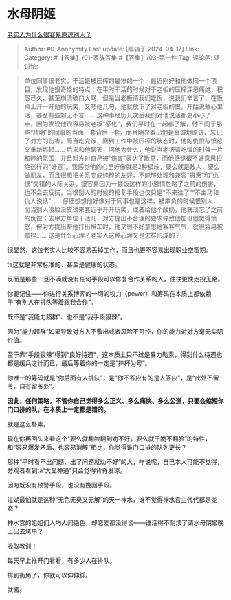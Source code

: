 # 水母阴姬
[老实人为什么很容易原谅别人？](https://www.zhihu.com/question/652586232/answer/3468342835)

> Author: #0-Anonymity
> Last update: [编辑于 2024-04-17]
> Link:
> Category: #【答集】/01-家族答集 #【答集】/03-第一性 
> Tag: 
> 评论区:
> 泛讨论:

> 单位同事很老实，干活是被压榨的最惨的一个，最近刚好和他做同一个项目，发现他很奇怪的特点：在平时干活的时候对于老板的压榨深恶痛绝，积怨已久，甚至崩溃破口大骂，但是当老板请我们吃饭，说我们辛苦了，在饭桌上开一开他的玩笑，又夸他几句，他就放下了对老板的恨，开始说些心里话，甚至有些知无不言……
> 这种事经历几次后我们对他说话都更小心了一点，因为发现他很容易被老板“感化”，我们平时在一起都了解，他不同于那些“精明”的同事的当面一套背后一套，而且明显看出他是真诚地原谅、忘记了对方的伤害，而当吃完饭，回到工作中被压榨的状态时，他的仇恨与愤怒又重新燃起……
> 后来和他聊天，问他为什么，他说当老板请吃饭的时候一片和睦的氛围，并且对方对自己被“伤害”表达了歉意，而他感觉很不好意思拒绝这样的“好意”。我感觉他的心里好像就是2种极端，要么就是敌人，要么做朋友，而且很想把关系变成纯粹的友好，不能够处理和兼容“恩惠”和“仇恨”交错的人际关系，很容易因为一顿饭这样的小恩情忽略了之前的伤害，也不会去反抗，当恨别人的时候的报复手段也仅只是“不来往了”“不主动和仇人说话”……
> 仔细想想他好像对于同事也是这样，被欺负的时候恨别人，而当别人没脸没皮过来套近乎开开玩笑，或者给他个酸奶，他就淡忘了之前的仇恨；去甲方单位干活儿，对方提出不合理的要求导致他加班他觉得愤怒，但对方提出帮他打出租车时，他又很不好意思地客客气气，就很容易被拿捏……
> 这是什么心理？老实人这种心理又是怎样形成的？

很显然，这位老实人比较不容易丢掉工作，而且也更不容易出现职业空窗期。

ta这就是非常标准的、甚至是健康的状态。

反而是那些一旦不满就没有任何手段可以修复合作关系的人，往往更快走投无路。

你要记住——你进行关系博弈的一切的权力（power）和筹码在本质上都依赖于“有别人在排队等着跟我合作”。

既不是“我能力超群”、也不是“我手段狠辣”。

因为“能力超群”如果导致对方入不敷出或者风险不可控，你的能力对对方毫无实际价值。

至于靠“手段狠辣”得到“良好待遇”，这本质上只不过是暴力勒索，得到什么待遇也都是缓兵之计而已，最后等着你的一定是“摔杯为号”。

你唯一的筹码就是“你后面有人排队”，是“你不答应有的是人答应”，是“此处不留爷，自有留爷处”。

**因此，任何策略，不管你自己觉得多么正义、多么痛快、多么公道，只要会缩短你门口排的队，在本质上一定都是错的。**

就是这么朴素。

现在你再回头来看这个“要么就翻脸翻到劝不好，要么就干脆不翻脸”的特性，和“容易爆发矛盾、也容易消解”相比，你觉得谁门口排的队列更长？

那种“平时看不出问题、出了问题就劝不好”的人，咋说呢，自己本人可能不觉得，旁观者看到ta“大显神通”只会觉得背脊发凉。

因为既没有预警手段，也没有挽回手段。

江湖最怕就是这种“无色无臭又无解”的天一神水，谁不觉得神水宫主代代都是变态？

神水宫的姐姐们人均人间绝色，却恋爱都没得谈——谁活得不耐烦了请水母阴姬晚上出去烤串？

吸取教训！

每天早上推开门看看，有多少人在排队。

排到街角了，你就可以伸伸脚。

就酱。